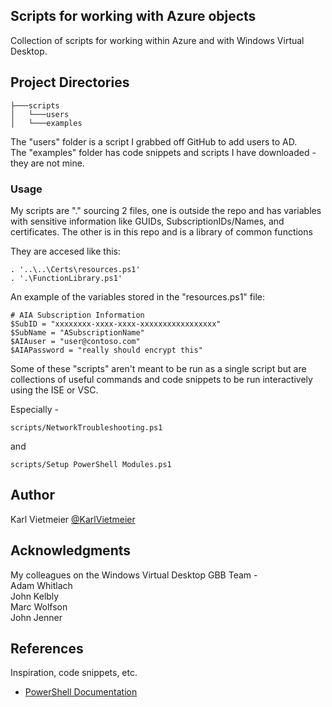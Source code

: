 ## Scripts for working with Azure objects

Collection of scripts for working within Azure and with Windows Virtual Desktop. 


## Project Directories
```
├───scripts
│   └───users
│   └───examples
```

The "users" folder is a script I grabbed off GitHub to add users to AD.<br>
The "examples" folder has code snippets and scripts I have downloaded - they are not mine. 


### Usage
My scripts are "." sourcing 2 files, one is outside the repo and has variables with sensitive information
like GUIDs, SubscriptionIDs/Names, and certificates. The other is in this repo and is a library of common 
functions

They are accesed like this:
```
. '..\..\Certs\resources.ps1'
. '.\FunctionLibrary.ps1'
```

An example of the variables stored in the "resources.ps1" file:
```
# AIA Subscription Information
$SubID = "xxxxxxxx-xxxx-xxxx-xxxxxxxxxxxxxxxxx"
$SubName = "ASubscriptionName"
$AIAuser = "user@contoso.com"
$AIAPassword = "really should encrypt this"
```

Some of these "scripts" aren't meant to be run as a single script but are collections of useful 
commands and code snippets to be run interactively using the ISE or VSC.

Especially - 
```
scripts/NetworkTroubleshooting.ps1
```
and 
```
scripts/Setup PowerShell Modules.ps1
```

## Author

Karl Vietmeier
[@KarlVietmeier](https://twitter.com/karlvietmeier)

## Acknowledgments
My colleagues on the Windows Virtual Desktop GBB Team -<br>
  Adam Whitlach<br>
  John Kelbly<br>
  Marc Wolfson<br>
  John Jenner<br>


## References
Inspiration, code snippets, etc.
* [PowerShell Documentation](https://docs.microsoft.com/en-us/powershell/)